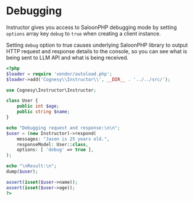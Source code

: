 # Debugging

Instructor gives you access to SaloonPHP debugging mode by setting `options` array
key `debug` to `true` when creating a client instance.

Setting `debug` option to true causes underlying SaloonPHP library to output
HTTP request and response details to the console, so you can see what is being
sent to LLM API and what is being received.

```php
<?php
$loader = require 'vendor/autoload.php';
$loader->add('Cognesy\\Instructor\\', __DIR__ . '../../src/');

use Cognesy\Instructor\Instructor;

class User {
    public int $age;
    public string $name;
}

echo "Debugging request and response:\n\n";
$user = (new Instructor)->respond(
    messages: "Jason is 25 years old.",
    responseModel: User::class,
    options: [ 'debug' => true ],
);

echo "\nResult:\n";
dump($user);

assert(isset($user->name));
assert(isset($user->age));
?>
```
